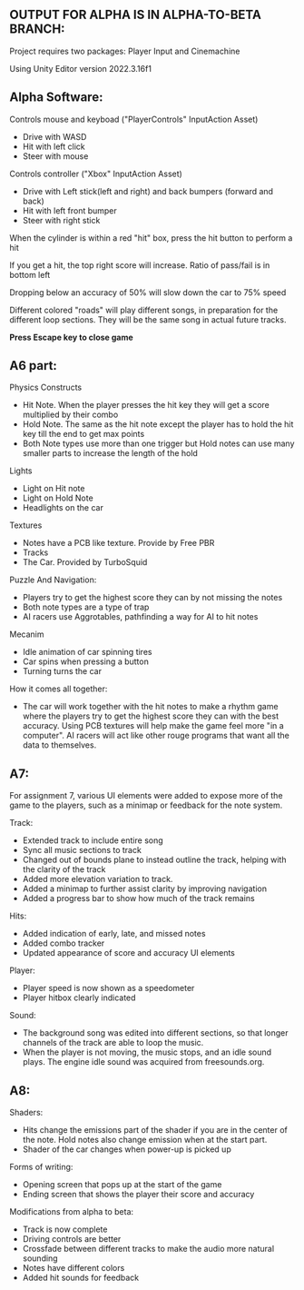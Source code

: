 ## OUTPUT FOR ALPHA IS IN ALPHA-TO-BETA BRANCH:

Project requires two packages: Player Input and Cinemachine

Using Unity Editor version 2022.3.16f1

## Alpha Software:

Controls mouse and keyboad ("PlayerControls" InputAction Asset)
* Drive with WASD
* Hit with left click
* Steer with mouse

Controls controller ("Xbox" InputAction Asset)
* Drive with Left stick(left and right) and back bumpers (forward and back)
* Hit with left front bumper
* Steer with right stick

When the cylinder is within a red "hit" box, press the hit button to perform a hit

If you get a hit, the top right score will increase. Ratio of pass/fail is in bottom left

Dropping below an accuracy of 50% will slow down the car to 75% speed

Different colored "roads" will play different songs, in preparation for the different loop sections. They will be the same song in actual future tracks. 

**Press Escape key to close game**

## A6 part:

Physics Constructs
* Hit Note. When the player presses the hit key they will get a score multiplied by their combo
* Hold Note. The same as the hit note except the player has to hold the hit key till the end to get max points
* Both Note types use more than one trigger but Hold notes can use many smaller parts to increase the length of the hold

Lights
* Light on Hit note
* Light on Hold Note
* Headlights on the car

Textures
* Notes have a PCB like texture. Provide by Free PBR
* Tracks
* The Car. Provided by TurboSquid

Puzzle And Navigation:
* Players try to get the highest score they can by not missing the notes
* Both note types are a type of trap
* AI racers use Aggrotables, pathfinding a way for AI to hit notes

Mecanim
* Idle animation of car spinning tires
* Car spins when pressing a button
* Turning turns the car

How it comes all together:
* The car will work together with the hit notes to make a rhythm game where the players try to get 
  the highest score they can with the best accuracy. Using PCB textures will help make the game feel
  more "in a computer". AI racers will act like other rouge programs that want all the data to themselves.

  
## A7:

For assignment 7, various UI elements were added to expose more of the game to the players, such as a minimap or feedback for the note system. 

Track:
* Extended track to include entire song
* Sync all music sections to track
* Changed out of bounds plane to instead outline the track, helping with the clarity of the track
* Added more elevation variation to track.
* Added a minimap to further assist clarity by improving navigation
* Added a progress bar to show how much of the track remains

Hits:
* Added indication of early, late, and missed notes
* Added combo tracker
* Updated appearance of score and accuracy UI elements

Player:
* Player speed is now shown as a speedometer
* Player hitbox clearly indicated

Sound:
* The background song was edited into different sections, so that longer channels of the track are able to loop the music.
* When the player is not moving, the music stops, and an idle sound plays. The engine idle sound was acquired from freesounds.org.

## A8:

Shaders:
* Hits change the emissions part of the shader if you are in the center of the note. Hold notes also change emission when at the start part.
* Shader of the car changes when power-up is picked up

Forms of writing:
* Opening screen that pops up at the start of the game
* Ending screen that shows the player their score and accuracy

Modifications from alpha to beta:
* Track is now complete
* Driving controls are better
* Crossfade between different tracks to make the audio more natural sounding
* Notes have different colors
* Added hit sounds for feedback

